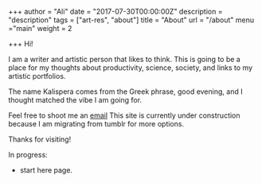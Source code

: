 +++
author = "Ali"
date = "2017-07-30T00:00:00Z"
description = "description"
tags = ["art-res", "about"]
title = "About"
url = "/about"
menu ="main"
weight = 2

+++
Hi! 

I am a writer and artistic person that likes to think. This is going to be a place for my thoughts about productivity, science, society, and links to my artistic portfolios.

The name Kalispera comes from the Greek phrase, good evening, and I thought matched the vibe I am going for.

Feel free to shoot me an <a href="mailto:allisonkufta@gmail.com?subject=Say Hi">email</a> 
This site is currently under construction because I am migrating from tumblr for more options. 

Thanks for visiting!

In progress: 
- start here page. 

